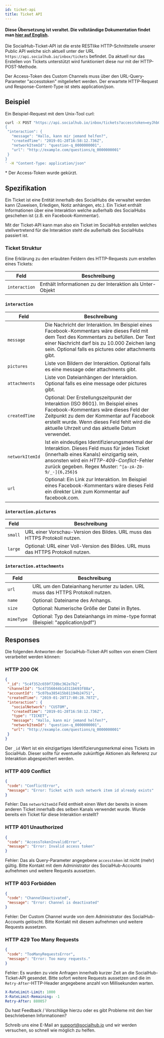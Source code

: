 ```yaml
---
id: ticket-api
title: Ticket API
---
```


#### Diese Übersetzung ist veraltet. Die vollständige Dokumentation findet man [hier auf English](api.md).

Die SocialHub-Ticket-API ist die erste RESTlike HTTP-Schnittstelle unserer Public API welche sich aktuell unter der URL `https://api.socialhub.io/inbox/tickets` befindet. Da aktuell nur das Erstellen von Tickets unterstützt wird funktioniert diese nur mit der HTTP-POST-Methode.

Der Access-Token des Custom Channels muss über den URL-Query-Parameter "accesstoken" mitgeliefert werden. Der erwartete HTTP-Request und Response-Content-Type ist stets application/json.

## Beispiel

Ein Beispiel-Request mit dem Unix-Tool curl:

```bash
curl -X POST "https://api.socialhub.io/inbox/tickets?accesstoken=eyJhbGciO*" -d '
{
 "interaction": {
   "message": "Hallo, kann mir jemand helfen?",
   "createdTime": "2019-01-28T16:58:12.736Z",
   "networkItemId": "question-q_0000000001",
   "url": "http://example.com/questions/q_0000000001"
 }
}
' -H "Content-Type: application/json"
```

\* Der Access-Token wurde gekürzt.

## Spezifikation

Ein Ticket ist eine Entität innerhalb des SocialHubs die verwaltet werden kann (Zuweisen, Erledigen, Notiz anhängen, etc.). Ein Ticket enthält Informationen über eine Interaktion welche außerhalb des SocialHubs geschehen ist (z.B. ein Facebook-Kommentar).

Mit der Ticket-API kann man also ein Ticket im SocialHub erstellen welches stellvertretend für die Interaktion steht die außerhalb des SocialHubs passiert ist.

### Ticket Struktur

Eine Erklärung zu den erlaubten Feldern des HTTP-Requests zum erstellen eines Tickets:

| Feld            | Beschreibung                                              |
|-----------------|-----------------------------------------------------------|
| `interaction`   | Enthält Informationen zu der Interaktion als Unter-Objekt |

### `interaction`

| Feld            | Beschreibung                                              |
|-----------------|-----------------------------------------------------------|
| `message`       | Die Nachricht der Interaktion. Im Beispiel eines Facebook-Kommentars wäre dieses Feld mit dem Text des Kommentars zu befüllen. Der Text einer Nachricht darf bis zu 10.000 Zeichen lang sein. Optional falls es pictures oder attachments gibt. |
| `pictures`      | Liste von Bildern der Interaktion. Optional falls es eine message oder attachments gibt. |
| `attachments`   | Liste von Dateianhängen der Interaktion. Optional falls es eine message oder pictures gibt. |
| `createdTime`   | Optional: Der Erstellungszeitpunkt der Interaktion (ISO 8601). Im Beispiel eines Facebook-Kommentars wäre dieses Feld der Zeitpunkt zu dem der Kommentar auf Facebook erstellt wurde. Wenn dieses Feld fehlt wird die aktuelle Uhrzeit und das aktuelle Datum verwendet. |
| `networkItemId` | Ist ein eindeutiges Identifizierungsmerkmal der Interaktion. Dieses Feld muss für jedes Ticket (innerhalb eines Kanals) einzigartig sein, ansonsten wird ein *HTTP-409-Conflict*-Fehler zurück gegeben. Regex Muster: `^[a-zA-Z0-9/_-]{6,256}$` |
| `url`           | Optional: Ein Link zur Interaktion. Im Beispiel eines Facebook-Kommentars wäre dieses Feld ein direkter Link zum Kommentar auf facebook.com. |

### `interaction.pictures`

| Feld            | Beschreibung                                              |
|-----------------|-----------------------------------------------------------|
| `small`   | URL einer Vorschau-Version des Bildes. URL muss das HTTPS Protokoll nutzen. |
| `large`   | Optional: URL einer Voll-Version des Bildes. URL muss das HTTPS Protokoll nutzen. |

### `interaction.attachments`

| Feld            | Beschreibung                                              |
|-----------------|-----------------------------------------------------------|
| `url`           | URL um den Dateianhang herunter zu laden. URL muss das HTTPS Protokoll nutzen. |
| `name`          | Optional: Dateiname des Anhangs. |
| `size`          | Optional: Numerische Größe der Datei in Bytes. |
| `mimeType`      | Optional: Typ des Dateianhangs im mime-type format (Beispiel: "application/pdf") |

## Responses

Die folgenden Antworten der SocialHub-Ticket-API sollten von einem Client verarbeitet werden können:

### HTTP 200 OK
```json
{
 "_id": "5c4f352c659f720bc362e7b2",
 "channelId": "5c47356044b1d311b693f88a",
 "accountId": "5c07ba385415b81194b24751",
 "createdTime": "2019-01-28T17:00:28.707Z",
 "interaction": {
   "socialNetwork": "CUSTOM",
   "createdTime": "2019-01-28T16:58:12.736Z",
   "type": "TICKET",
   "message": "Hallo, kann mir jemand helfen?",
   "networkItemId": "question-q_0000000001",
   "url": "http://example.com/questions/q_0000000001"
 }
}
```

Der `_id` Wert ist ein einzigartiges Identifizierungsmerkmal eines Tickets im SocialHub. Dieser sollte für eventuelle zukünftige Aktionen als Referenz zur Interaktion abgespeichert werden.

### HTTP 409 Conflict

```json
{
 "code": "ConflictError",
 "message": "Error: Ticket with such network item id already exists"
}
```

Fehler: Das `networkItemId` Feld enthielt einen Wert der bereits in einem anderen Ticket innerhalb des selben Kanals verwendet wurde. Wurde bereits ein Ticket für diese Interaktion erstellt?

### HTTP 401 Unauthorized

```json
{
 "code": "AccessTokenInvalidError",
 "message": "Error: Invalid access token"
}
```

Fehler: Das als Query-Parameter angegebene `accesstoken` ist nicht (mehr) gültig. Bitte Kontakt mit dem Administrator des SocialHub-Accounts aufnehmen und weitere Requests aussetzen.

### HTTP 403 Forbidden

```json
{
 "code": "ChannelDeactivated",
 "message": "Error: Channel is deactivated"
}
```

Fehler: Der Custom Channel wurde von dem Administrator des SocialHub-Accounts gelöscht. Bitte Kontakt mit diesem aufnehmen und weitere Requests aussetzen.

### HTTP 429 Too Many Requests

```json
{
 "code": "TooManyRequestsError",
 "message": "Error: Too many requests."
}
```

Fehler: Es wurden zu viele Anfragen innerhalb kurzer Zeit an die SocialHub-Ticket-API gesendet. Bitte sofort weitere Requests aussetzen und die im `Retry-After`-HTTP-Header angegebene anzahl von Millisekunden warten.

```yaml
X-RateLimit-Limit: 1000
X-RateLimit-Remaining: -1
Retry-After: 880057
```

Du hast Feedback / Vorschläge hierzu oder es gibt Probleme mit den hier beschriebenen Informationen?

Schreib uns eine E-Mail an support@socialhub.io und wir werden versuchen, so schnell wie möglich zu helfen.
